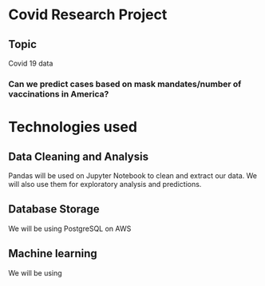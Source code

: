 # Covid Research Project

## Topic

Covid 19 data 
### Can we predict cases based on mask mandates/number of vaccinations in America? 


# Technologies used 
## Data Cleaning and Analysis
Pandas will be used on Jupyter Notebook to clean and extract our data. We will also use them for exploratory analysis and predictions. 

## Database Storage 
We will be using PostgreSQL on AWS 

## Machine learning
We will be using 
